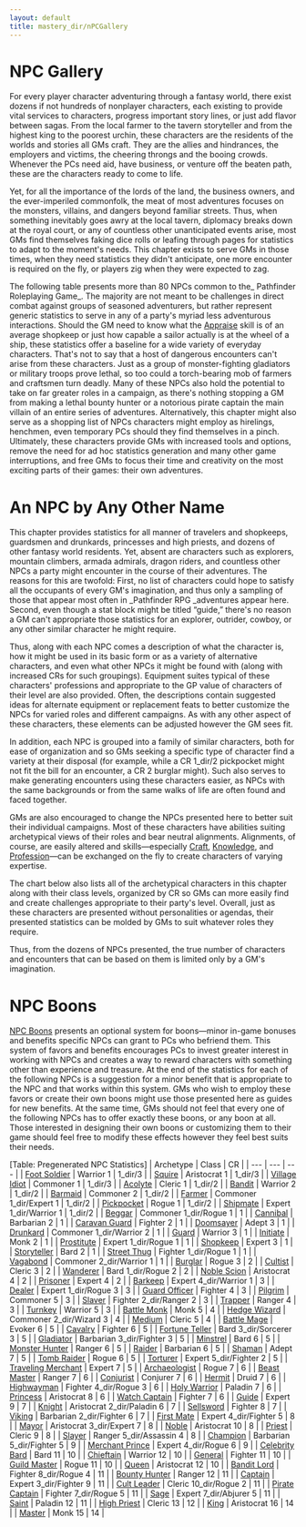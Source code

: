 ```yaml
---
layout: default
title: mastery_dir/nPCGallery
---
```

# NPC Gallery

For every player character adventuring through a fantasy world, there exist dozens if not hundreds of nonplayer characters, each existing to provide vital services to characters, progress important story lines, or just add flavor between sagas. From the local farmer to the tavern storyteller and from the highest king to the poorest urchin, these characters are the residents of the worlds and stories all GMs craft. They are the allies and hindrances, the employers and victims, the cheering throngs and the booing crowds. Whenever the PCs need aid, have business, or venture off the beaten path, these are the characters ready to come to life.

Yet, for all the importance of the lords of the land, the business owners, and the ever-imperiled commonfolk, the meat of most adventures focuses on the monsters, villains, and dangers beyond familiar streets. Thus, when something inevitably goes awry at the local tavern, diplomacy breaks down at the royal court, or any of countless other unanticipated events arise, most GMs find themselves faking dice rolls or leafing through pages for statistics to adapt to the moment's needs. This chapter exists to serve GMs in those times, when they need statistics they didn't anticipate, one more encounter is required on the fly, or players zig when they were expected to zag.

The following table presents more than 80 NPCs common to the_ Pathfinder Roleplaying Game_. The majority are not meant to be challenges in direct combat against groups of seasoned adventurers, but rather represent generic statistics to serve in any of a party's myriad less adventurous interactions. Should the GM need to know what the [Appraise](../../skills_dir/appraise#_appraise) skill is of an average shopkeep or just how capable a sailor actually is at the wheel of a ship, these statistics offer a baseline for a wide variety of everyday characters. That's not to say that a host of dangerous encounters can't arise from these characters. Just as a group of monster-fighting gladiators or military troops prove lethal, so too could a torch-bearing mob of farmers and craftsmen turn deadly. Many of these NPCs also hold the potential to take on far greater roles in a campaign, as there's nothing stopping a GM from making a lethal bounty hunter or a notorious pirate captain the main villain of an entire series of adventures. Alternatively, this chapter might also serve as a shopping list of NPCs characters might employ as hirelings, henchmen, even temporary PCs should they find themselves in a pinch. Ultimately, these characters provide GMs with increased tools and options, remove the need for ad hoc statistics generation and many other game interruptions, and free GMs to focus their time and creativity on the most exciting parts of their games: their own adventures.

# An NPC by Any Other Name

This chapter provides statistics for all manner of travelers and shopkeeps, guardsmen and drunkards, princesses and high priests, and dozens of other fantasy world residents. Yet, absent are characters such as explorers, mountain climbers, armada admirals, dragon riders, and countless other NPCs a party might encounter in the course of their adventures. The reasons for this are twofold: First, no list of characters could hope to satisfy all the occupants of every GM's imagination, and thus only a sampling of those that appear most often in _Pathfinder RPG _adventures appear here. Second, even though a stat block might be titled “guide,” there's no reason a GM can't appropriate those statistics for an explorer, outrider, cowboy, or any other similar character he might require.

Thus, along with each NPC comes a description of what the character is, how it might be used in its basic form or as a variety of alternative characters, and even what other NPCs it might be found with (along with increased CRs for such groupings). Equipment suites typical of these characters' professions and appropriate to the GP value of characters of their level are also provided. Often, the descriptions contain suggested ideas for alternate equipment or replacement feats to better customize the NPCs for varied roles and different campaigns. As with any other aspect of these characters, these elements can be adjusted however the GM sees fit.

In addition, each NPC is grouped into a family of similar characters, both for ease of organization and so GMs seeking a specific type of character find a variety at their disposal (for example, while a CR 1_dir/2 pickpocket might not fit the bill for an encounter, a CR 2 burglar might). Such also serves to make generating encounters using these characters easier, as NPCs with the same backgrounds or from the same walks of life are often found and faced together.

GMs are also encouraged to change the NPCs presented here to better suit their individual campaigns. Most of these characters have abilities suiting archetypical views of their roles and bear neutral alignments. Alignments, of course, are easily altered and skills—especially [Craft](../../skills_dir/craft#_craft), [Knowledge](../../skills_dir/knowledge#_knowledge), and [Profession](../../skills_dir/profession#_profession)—can be exchanged on the fly to create characters of varying expertise.

The chart below also lists all of the archetypical characters in this chapter along with their class levels, organized by CR so GMs can more easily find and create challenges appropriate to their party's level. Overall, just as these characters are presented without personalities or agendas, their presented statistics can be molded by GMs to suit whatever roles they require.

Thus, from the dozens of NPCs presented, the true number of characters and encounters that can be based on them is limited only by a GM's imagination.

# NPC Boons

[NPC Boons](../nPCBoons) presents an optional system for boons—minor in-game bonuses and benefits specific NPCs can grant to PCs who befriend them. This system of favors and benefits encourages PCs to invest greater interest in working with NPCs and creates a way to reward characters with something other than experience and treasure. At the end of the statistics for each of the following NPCs is a suggestion for a minor benefit that is appropriate to the NPC and that works within this system. GMs who wish to employ these favors or create their own boons might use those presented here as guides for new benefits. At the same time, GMs should not feel that every one of the following NPCs has to offer exactly these boons, or any boon at all. Those interested in designing their own boons or customizing them to their game should feel free to modify these effects however they feel best suits their needs.

[Table: Pregenerated NPC Statistics]
| Archetype | Class | CR |
| --- | --- | --- |
| [Foot Soldier](../nPCGallery_dir/military#_foot-soldier) | Warrior 1 | 1_dir/3 |
| [Squire](../nPCGallery_dir/crusaders#_squire) | Aristocrat 1 | 1_dir/3 |
| [Village Idiot](../nPCGallery_dir/villagers#_village-idiot) | Commoner 1 | 1_dir/3 |
| [Acolyte](../nPCGallery_dir/temple#_acolyte) | Cleric 1 | 1_dir/2 |
| [Bandit](../nPCGallery_dir/brigands#_bandit) | Warrior 2 | 1_dir/2 |
| [Barmaid](../nPCGallery_dir/tavern#_barmaid) | Commoner 2 | 1_dir/2 |
| [Farmer](../nPCGallery_dir/villagers#_farmer) | Commoner 1_dir/Expert 1 | 1_dir/2 |
| [Pickpocket](../nPCGallery_dir/criminalsI#_pickpocket) | Rogue 1 | 1_dir/2 |
| [Shipmate](../nPCGallery_dir/sailors#_shipmate) | Expert 1_dir/Warrior 1 | 1_dir/2 |
| [Beggar](../nPCGallery_dir/street#_beggar) | Commoner 1_dir/Rogue 1 | 1 |
| [Cannibal](../nPCGallery_dir/tribe#_cannibal) | Barbarian 2 | 1 |
| [Caravan Guard](../nPCGallery_dir/mercenaries#_caravan-guard) | Fighter 2 | 1 |
| [Doomsayer](../nPCGallery_dir/seers#_doomsayer) | Adept 3 | 1 |
| [Drunkard](../nPCGallery_dir/tavern#_drunkard) | Commoner 1_dir/Warrior 2 | 1 |
| [Guard](../nPCGallery_dir/cityWatch#_guard) | Warrior 3 | 1 |
| [Initiate](../nPCGallery_dir/fightingSchool#_initiate) | Monk 2 | 1 |
| [Prostitute](../nPCGallery_dir/street#_prostitute) | Expert 1_dir/Rogue 1 | 1 |
| [Shopkeep](../nPCGallery_dir/merchants#_shopkeep) | Expert 3 | 1 |
| [Storyteller](../nPCGallery_dir/entertainers#_storyteller) | Bard 2 | 1 |
| [Street Thug](../nPCGallery_dir/criminalsI#_street-thug) | Fighter 1_dir/Rogue 1 | 1 |
| [Vagabond](../nPCGallery_dir/road#_vagabond) | Commoner 2_dir/Warrior 1 | 1 |
| [Burglar](../nPCGallery_dir/criminalsI#_burglar) | Rogue 3 | 2 |
| [Cultist](../nPCGallery_dir/heretics#_cultist) | Cleric 3 | 2 |
| [Wanderer](../nPCGallery_dir/road#_wanderer) | Bard 1_dir/Rogue 2 | 2 |
| [Noble Scion](../nPCGallery_dir/nobles#_noble-scion) | Aristocrat 4 | 2 |
| [Prisoner](../nPCGallery_dir/dungeon#_prisoner) | Expert 4 | 2 |
| [Barkeep](../nPCGallery_dir/tavern#_barkeep) | Expert 4_dir/Warrior 1 | 3 |
| [Dealer](../nPCGallery_dir/street#_dealer) | Expert 1_dir/Rogue 3 | 3 |
| [Guard Officer](../nPCGallery_dir/cityWatch#_guard-officer) | Fighter 4 | 3 |
| [Pilgrim](../nPCGallery_dir/road#_pilgrim) | Commoner 5 | 3 |
| [Slaver](../nPCGallery_dir/criminalsII#_slaver) | Fighter 2_dir/Ranger 2 | 3 |
| [Trapper](../nPCGallery_dir/frontier#_trapper) | Ranger 4 | 3 |
| [Turnkey](../nPCGallery_dir/dungeon#_turnkey) | Warrior 5 | 3 |
| [Battle Monk](../nPCGallery_dir/fightingSchool#_battle-monk) | Monk 5 | 4 |
| [Hedge Wizard](../nPCGallery_dir/scholars#_hedge-wizard) | Commoner 2_dir/Wizard 3 | 4 |
| [Medium](../nPCGallery_dir/seers#_medium) | Cleric 5 | 4 |
| [Battle Mage](../nPCGallery_dir/adventurers#_battle-mage) | Evoker 6 | 5 |
| [Cavalry](../nPCGallery_dir/military#_cavalry) | Fighter 6 | 5 |
| [Fortune Teller](../nPCGallery_dir/seers#_fortune-teller) | Bard 3_dir/Sorcerer 3 | 5 |
| [Gladiator](../nPCGallery_dir/coliseum#_gladiator) | Barbarian 3_dir/Fighter 3 | 5 |
| [Minstrel](../nPCGallery_dir/entertainers#_minstrel) | Bard 6 | 5 |
| [Monster Hunter](../nPCGallery_dir/adventurers#_monster-hunter) | Ranger 6 | 5 |
| [Raider](../nPCGallery_dir/marauders#_raider) | Barbarian 6 | 5 |
| [Shaman](../nPCGallery_dir/tribe#_shaman) | Adept 7 | 5 |
| [Tomb Raider](../nPCGallery_dir/adventurers#_tomb-raider) | Rogue 6 | 5 |
| [Torturer](../nPCGallery_dir/dungeon#_torturer) | Expert 5_dir/Fighter 2 | 5 |
| [Traveling Merchant](../nPCGallery_dir/merchants#_traveling-merchant) | Expert 7 | 5 |
| [Archaeologist](../nPCGallery_dir/scholars#_archaeologist) | Rogue 7 | 6 |
| [Beast Master](../nPCGallery_dir/coliseum#_beast-master) | Ranger 7 | 6 |
| [Conjurist](../nPCGallery_dir/heretics#_conjurist) | Conjurer 7 | 6 |
| [Hermit](../nPCGallery_dir/frontier#_hermit) | Druid 7 | 6 |
| [Highwayman](../nPCGallery_dir/brigands#_highwayman) | Fighter 4_dir/Rogue 3 | 6 |
| [Holy Warrior](../nPCGallery_dir/crusaders#_holy-warrior) | Paladin 7 | 6 |
| [Princess](../nPCGallery_dir/royalty#_princess) | Aristocrat 8 | 6 |
| [Watch Captain](../nPCGallery_dir/cityWatch#_watch-captain) | Fighter 7 | 6 |
| [Guide](../nPCGallery_dir/frontier#_guide) | Expert 9 | 7 |
| [Knight](../nPCGallery_dir/nobles#_knight) | Aristocrat 2_dir/Paladin 6 | 7 |
| [Sellsword](../nPCGallery_dir/mercenaries#_sellsword) | Fighter 8 | 7 |
| [Viking](../nPCGallery_dir/marauders#_viking) | Barbarian 2_dir/Fighter 6 | 7 |
| [First Mate](../nPCGallery_dir/sailors#_first-mate) | Expert 4_dir/Fighter 5 | 8 |
| [Mayor](../nPCGallery_dir/villagers#_mayor) | Aristocrat 3_dir/Expert 7 | 8 |
| [Noble](../nPCGallery_dir/nobles#_noble) | Aristocrat 10 | 8 |
| [Priest](../nPCGallery_dir/temple#_priest) | Cleric 9 | 8 |
| [Slayer](../nPCGallery_dir/criminalsII#_slayer) | Ranger 5_dir/Assassin 4 | 8 |
| [Champion](../nPCGallery_dir/coliseum#_champion) | Barbarian 5_dir/Fighter 5 | 9 |
| [Merchant Prince](../nPCGallery_dir/merchants#_merchant-prince) | Expert 4_dir/Rogue 6 | 9 |
| [Celebrity Bard](../nPCGallery_dir/entertainers#_celebrity-bard) | Bard 11 | 10 |
| [Chieftain](../nPCGallery_dir/tribe#_chieftain) | Warrior 12 | 10 |
| [General](../nPCGallery_dir/military#_general) | Fighter 11 | 10 |
| [Guild Master](../nPCGallery_dir/criminalsII#_guild-master) | Rogue 11 | 10 |
| [Queen](../nPCGallery_dir/royalty#_queen) | Aristocrat 12 | 10 |
| [Bandit Lord](../nPCGallery_dir/brigands#_bandit-lord) | Fighter 8_dir/Rogue 4 | 11 |
| [Bounty Hunter](../nPCGallery_dir/mercenaries#_bounty-hunter) | Ranger 12 | 11 |
| [Captain](../nPCGallery_dir/sailors#_captain) | Expert 3_dir/Fighter 9 | 11 |
| [Cult Leader](../nPCGallery_dir/heretics#_cult-leader) | Cleric 10_dir/Rogue 2 | 11 |
| [Pirate Captain](../nPCGallery_dir/marauders#_pirate-captain) | Fighter 7_dir/Rogue 5 | 11 |
| [Sage](../nPCGallery_dir/scholars#_sage) | Expert 7_dir/Abjurer 5 | 11 |
| [Saint](../nPCGallery_dir/crusaders#_saint) | Paladin 12 | 11 |
| [High Priest](../nPCGallery_dir/temple#_high-priest) | Cleric 13 | 12 |
| [King](../nPCGallery_dir/royalty#_king) | Aristocrat 16 | 14 |
| [Master](../nPCGallery_dir/fightingSchool#_master) | Monk 15 | 14 |

